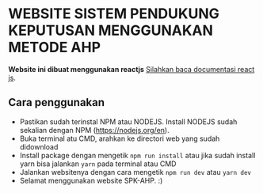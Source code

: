 # WEBSITE SISTEM PENDUKUNG KEPUTUSAN MENGGUNAKAN METODE AHP

**Website ini dibuat menggunakan reactjs**
[Silahkan baca documentasi react js](https://reactjs.org/docs/getting-started.html).

## Cara penggunakan
* Pastikan sudah terinstal NPM atau NODEJS. Install NODEJS sudah sekalian dengan NPM (https://nodejs.org/en).
* Buka terminal atu CMD, arahkan ke directori web yang sudah didownload
* Install package dengan mengetik `npm run install` atau jika sudah install yarn bisa jalankan `yarn` pada terminal atau CMD
* Jalankan websitenya dengan cara mengetik `npm run dev` atau `yarn dev`
* Selamat menggunakan website SPK-AHP. :)
